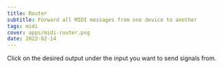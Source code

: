 ```yaml
---
title: Router
subtitle: Forward all MIDI messages from one device to another
tags: midi
cover: apps/midi-router.png
date: 2022-02-14
---
```


<client-only>
  <midi-router class="mb-20" />
</client-only>

Click on the desired output under the input you want to send signals from.
